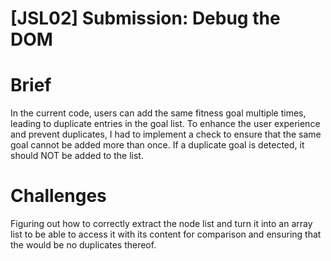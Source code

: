 # [JSL02] Submission: Debug the DOM

# Brief

In the current code, users can add the same fitness goal multiple times, leading to duplicate entries in the goal list. To enhance the user experience and prevent duplicates, I had to  implement a check to ensure that the same goal cannot be added more than once. If a duplicate goal is detected, it should NOT be added to the list.

# Challenges

Figuring out how to correctly extract the node list and turn it into an array list to be able to access it with its content for comparison and ensuring that the would be no duplicates thereof. 